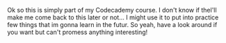 Ok so this is simply part of my Codecademy course. I don't know if thel'll make me come back to this later or not... I might use it to put into practice few things that im gonna learn in the futur. 
So yeah, have a look around if you want but can't promess anything interesting!

